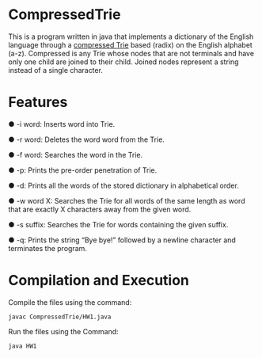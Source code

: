 # CompressedTrie

This is a program written in java that implements a dictionary of the English language through a [compressed Trie](https://www.cs.usfca.edu/~galles/visualization/RadixTree.html) based (radix) on the English alphabet (a-z). 
Compressed is any Trie whose nodes that are not terminals and have only one child are joined to their child. Joined nodes represent a string instead of a single character.

# Features 

● -i word: Inserts word into Trie.

● -r word: Deletes the word word from the Trie.

● -f word: Searches the word in the Trie.

● -p: Prints the pre-order penetration of Trie.

● -d: Prints all the words of the stored dictionary in alphabetical order.

● -w word X: Searches the Trie for all words of the same length as word that are exactly X characters away from the given word.

● -s suffix: Searches the Trie for words containing the given suffix.

● -q: Prints the string “Bye bye!” followed by a newline character and terminates the program.

# Compilation and Execution

Compile the files using the command:

```
javac CompressedTrie/HW1.java
```

Run the files using the Command:

```
java HW1
```

